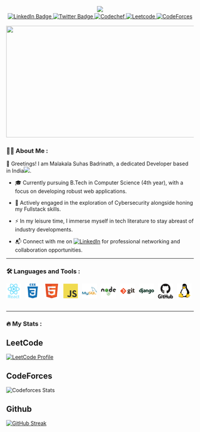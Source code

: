 <!--
**suhas018/suhas018** is a ✨ _special_ ✨ repository because its `README.md` (this file) appears on your GitHub profile.

Here are some ideas to get you started:

- 🔭 I’m currently working on ...
- 🌱 I’m currently learning ...
- 👯 I’m looking to collaborate on ...
- 🤔 I’m looking for help with ...
- 💬 Ask me about ...
- 📫 How to reach me: ...
- 😄 Pronouns: ...
- ⚡ Fun fact: ...
-->

<div id="header" align="center">
  <img src="https://media.giphy.com/media/M9gbBd9nbDrOTu1Mqx/giphy.gif" width="100"/>
 <div id="badges">
  <a href="https://www.linkedin.com/in/malakala-suhas-badrinath-355532252/">
    <img src="https://img.shields.io/badge/LinkedIn-blue?style=for-the-badge&logo=linkedin&logoColor=white" alt="LinkedIn Badge"/>
  </a>
  <a href="https://twitter.com/BadrinathSuhas">
    <img src="https://img.shields.io/badge/Twitter-blue?style=for-the-badge&logo=twitter&logoColor=white" alt="Twitter Badge"/>
  </a>
  <a href="https://www.codechef.com/users/suhas_meow">
    <img src="https://img.shields.io/badge/Codechef-%23B92B27.svg?&style=for-the-badge&logo=Codechef&logoColor=white" alt="Codechef"/>
  </a>
  <a href="https://leetcode.com/SuHaS-_-/">
    <img src="https://img.shields.io/badge/-LeetCode-FFA116?style=for-the-badge&logo=LeetCode&logoColor=black" alt="Leetcode"/>
  </a>
  <a href="https://codeforces.com/profile/suhas018">
    <img src="https://img.shields.io/badge/Codeforces-445f9d?style=for-the-badge&logo=Codeforces&logoColor=white" alt="CodeForces"/>
  </a>
 </div>
  <div id="views">
    <img src="https://komarev.com/ghpvc/?username=suhas018&style=flat-square&color=blue" alt=""/>
  </div>
</div>

<div align="center">
  <img src="https://media.giphy.com/media/dWesBcTLavkZuG35MI/giphy.gif" width="600" height="300"/>
</div>

### :man_technologist: About Me :
👋 Greetings! I am Malakala Suhas Badrinath, a dedicated Developer based in India<img src="https://media.giphy.com/media/WUlplcMpOCEmTGBtBW/giphy.gif" width="30">.

- 🎓 Currently pursuing B.Tech in Computer Science (4th year), with a focus on developing robust web applications.

- 🔐 Actively engaged in the exploration of Cybersecurity alongside honing my Fullstack skills.

- ⚡ In my leisure time, I immerse myself in tech literature to stay abreast of industry developments.

- 📬 Connect with me on  [![LinkedIn](https://img.shields.io/badge/LinkedIn-blue?style=for-the-badge&logo=linkedin&logoColor=white)](https://www.linkedin.com/in/malakala-suhas-badrinath-355532252/)  for professional networking and collaboration opportunities.

---

### :hammer_and_wrench: Languages and Tools :
<div>
  <img src="https://github.com/devicons/devicon/blob/master/icons/react/react-original-wordmark.svg" title="React" alt="React" width="40" height="40"/>&ensp;
  <img src="https://github.com/devicons/devicon/blob/master/icons/css3/css3-plain-wordmark.svg"  title="CSS3" alt="CSS" width="40" height="40"/>&ensp;
  <img src="https://github.com/devicons/devicon/blob/master/icons/html5/html5-original.svg" title="HTML5" alt="HTML" width="40" height="40"/>&ensp;
  <img src="https://github.com/devicons/devicon/blob/master/icons/javascript/javascript-original.svg" title="JavaScript" alt="JavaScript" width="40" height="40"/>&ensp;
  <img src="https://github.com/devicons/devicon/blob/master/icons/mysql/mysql-original-wordmark.svg" title="MySQL"  alt="MySQL" width="40" height="40"/>&ensp;
  <img src="https://github.com/devicons/devicon/blob/master/icons/nodejs/nodejs-original-wordmark.svg" title="NodeJS" alt="NodeJS" width="40" height="40"/>&ensp;
  <img src="https://github.com/devicons/devicon/blob/master/icons/git/git-original-wordmark.svg" title="Git" **alt="Git" width="40" height="40"/>&ensp;
  <img src="https://github.com/devicons/devicon/blob/master/icons/django/django-plain-wordmark.svg" title="django" **alt="django" width="40" height="40"/>&ensp;
  <img src="https://github.com/devicons/devicon/blob/master/icons/github/github-original-wordmark.svg" **alt="django" width="40" height="40"/>&ensp;
  <img src="https://github.com/devicons/devicon/blob/master/icons/linux/linux-original.svg" **alt="django" width="40" height="40"/>&ensp;
</div>

---

### :fire: My Stats :
  <div>
   <h2>LeetCode</h2>
   <a href="https://leetcode.com/SuHaS-_-/">
     <img src="https://leetcard.jacoblin.cool/SuHaS-_-?ext=contest" alt="LeetCode Profile">
   </a>
  </div> 
    <h2>CodeForces</h2>
    
![Codeforces Stats](https://codeforces-readme-stats.vercel.app/api/card?username=suhas018)

    
   <h2>Github</h2>
  <div>
   <a href="https://git.io/streak-stats"><img src="https://github-readme-streak-stats.herokuapp.com?user=suhas018&theme=great-gatsby&hide_border=true" alt="GitHub Streak" /></a>
 </div>

